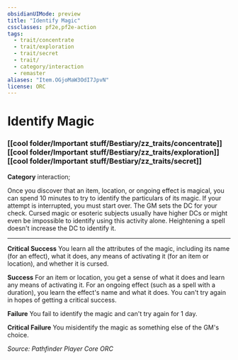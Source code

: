 ```yaml
---
obsidianUIMode: preview
title: "Identify Magic"
cssclasses: pf2e,pf2e-action
tags:
  - trait/concentrate
  - trait/exploration
  - trait/secret
  - trait/
  - category/interaction
  - remaster
aliases: "Item.OGjoMaW3OdI7JpvN"
license: ORC
---
```

# Identify Magic

### [[cool folder/Important stuff/Bestiary/zz_traits/concentrate]][[cool folder/Important stuff/Bestiary/zz_traits/exploration]][[cool folder/Important stuff/Bestiary/zz_traits/secret]]

**Category** interaction; 




Once you discover that an item, location, or ongoing effect is magical, you can spend 10 minutes to try to identify the particulars of its magic. If your attempt is interrupted, you must start over. The GM sets the DC for your check. Cursed magic or esoteric subjects usually have higher DCs or might even be impossible to identify using this activity alone. Heightening a spell doesn't increase the DC to identify it.

* * *

**Critical Success** You learn all the attributes of the magic, including its name (for an effect), what it does, any means of activating it (for an item or location), and whether it is cursed.

**Success** For an item or location, you get a sense of what it does and learn any means of activating it. For an ongoing effect (such as a spell with a duration), you learn the effect's name and what it does. You can't try again in hopes of getting a critical success.

**Failure** You fail to identify the magic and can't try again for 1 day.

**Critical Failure** You misidentify the magic as something else of the GM's choice.

*Source: Pathfinder Player Core*
*ORC*